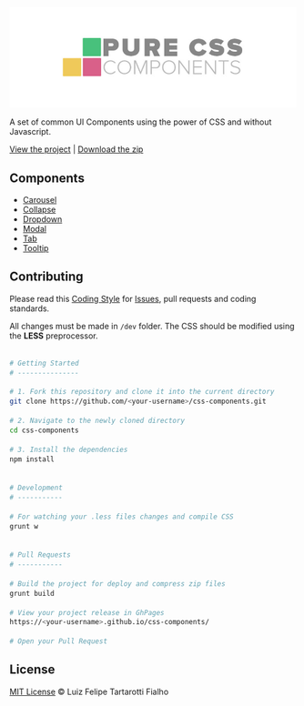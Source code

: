 ![Pure CSS Components Logo](logo-pcc.jpg "Pure CSS Components")

A set of common UI Components using the power of CSS and without Javascript.

[View the project](http://www.felipefialho.com/css-components) |
[Download the zip](http://www.felipefialho.com/css-components/build/css-components.zip)

## Components

* [Carousel](http://www.felipefialho.com/css-components/#component-carousel "Carousel")
* [Collapse](http://www.felipefialho.com/css-components/#component-collapse "Collapse")
* [Dropdown](http://www.felipefialho.com/css-components/#component-dropdown "Dropdown")
* [Modal](http://www.felipefialho.com/css-components/#component-modal "Modal")
* [Tab](http://www.felipefialho.com/css-components/#component-tab "Tab")
* [Tooltip](http://www.felipefialho.com/css-components/#component-tooltip "Tooltip")

## Contributing

Please read this [Coding Style](https://github.com/LFeh/coding-style/) for [Issues](https://github.com/LFeh/css-components/issues), pull requests and coding standards.

All changes must be made in `/dev` folder. The CSS should be modified using the **LESS** preprocessor.

  ```bash

  # Getting Started
  # ---------------

  # 1. Fork this repository and clone it into the current directory
  git clone https://github.com/<your-username>/css-components.git  

  # 2. Navigate to the newly cloned directory
  cd css-components

  # 3. Install the dependencies
  npm install


  # Development
  # -----------

  # For watching your .less files changes and compile CSS
  grunt w
  

  # Pull Requests
  # -----------
  
  # Build the project for deploy and compress zip files
  grunt build
   
  # View your project release in GhPages 
  https://<your-username>.github.io/css-components/
  
  # Open your Pull Request 

  ```

## License

[MIT License](http://felipefialho.mit-license.org/) © Luiz Felipe Tartarotti Fialho
